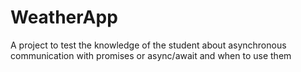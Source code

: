 # WeatherApp
A project  to  test the knowledge of the student about asynchronous communication with promises or async/await and when to use them
